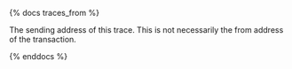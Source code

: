 {% docs traces_from %}

The sending address of this trace. This is not necessarily the from address of the transaction.

{% enddocs %}
